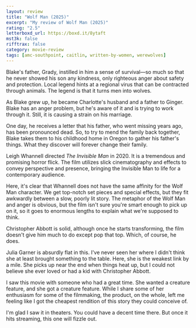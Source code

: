 ```yaml
---
layout: review
title: "Wolf Man (2025)"
excerpt: "My review of Wolf Man (2025)"
rating: "2.5"
letterboxd_url: https://boxd.it/8ytaft
mst3k: false
rifftrax: false
category: movie-review
tags: [amc-southpoint, caitlin, written-by-women, werewolves]
---
```


Blake's father, Grady, instilled in him a sense of survival—so much so that he never showed his son any kindness, only righteous anger about safety and protection. Local legend hints at a regional virus that can be contracted through animals. The legend is that it turns men into wolves.

As Blake grew up, he became Charlotte's husband and a father to Ginger. Blake has an anger problem, but he's aware of it and is trying to work through it. Still, it is causing a strain on his marriage.

One day, he receives a letter that his father, who went missing years ago, has been pronounced dead. So, to try to mend the family back together, Blake takes them to his childhood home in Oregon to gather his father's things. What they discover will forever change their family.

Leigh Whannell directed <i>The Invisible Man</i> in 2020. It is a tremendous and promising horror flick. The film utilizes slick cinematography and effects to convey perspective and presence, bringing the Invisible Man to life for a contemporary audience.

Here, it's clear that Whannell does not have the same affinity for the Wolf Man character. We get top-notch set pieces and special effects, but they fit awkwardly between a slow, poorly lit story. The metaphor of the Wolf Man and anger is obvious, but the film isn't sure you're smart enough to pick up on it, so it goes to enormous lengths to explain what we're supposed to think.

Christopher Abbott is solid, although once he starts transforming, the film doesn't give him much to do except pop that top. Which, of course, he does.

Julia Garner is absurdly flat in this. I've never seen her where I didn't think she at least brought something to the table. Here, she is the weakest link by a mile. She picks up near the end when things heat up, but I could not believe she ever loved or had a kid with Christopher Abbott.

I saw this movie with someone who had a great time. She wanted a creature feature, and she got a creature feature. While I share some of her enthusiasm for some of the filmmaking, the product, on the whole, left me feeling like I got the cheapest rendition of this story they could conceive of.

I'm glad I saw it in theaters. You could have a decent time there. But once it hits streaming, this one will fizzle out.
